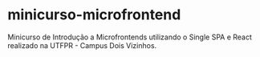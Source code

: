 # minicurso-microfrontend

Minicurso de Introdução a Microfrontends utilizando o Single SPA e React realizado na UTFPR - Campus Dois Vizinhos.

